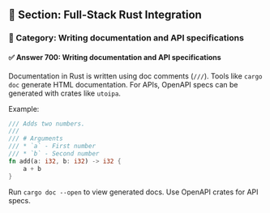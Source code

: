 ## 📘 Section: Full-Stack Rust Integration  
### 🔹 Category: Writing documentation and API specifications  
#### ✅ Answer 700: Writing documentation and API specifications

Documentation in Rust is written using doc comments (`///`). Tools like `cargo doc` generate HTML documentation. For APIs, OpenAPI specs can be generated with crates like `utoipa`.

Example:
```rust
/// Adds two numbers.
///
/// # Arguments
/// * `a` - First number
/// * `b` - Second number
fn add(a: i32, b: i32) -> i32 {
    a + b
}
```
Run `cargo doc --open` to view generated docs. Use OpenAPI crates for API specs.
